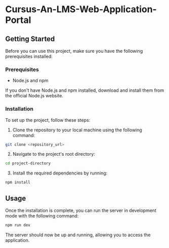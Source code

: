 # Cursus-An-LMS-Web-Application-Portal

## Getting Started

Before you can use this project, make sure you have the following prerequisites installed:

### Prerequisites

- Node.js and npm

If you don't have Node.js and npm installed, download and install them from the official Node.js website.

### Installation

To set up the project, follow these steps:

1. Clone the repository to your local machine using the following command:

```bash
git clone <repository_url>
```

2. Navigate to the project's root directory:

```bash
cd project-directory
```

3. Install the required dependencies by running:

```bash
npm install
```

## Usage

Once the installation is complete, you can run the server in development mode with the following command:

```bash
npm run dev
```

The server should now be up and running, allowing you to access the application.
